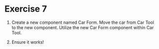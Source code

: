 # Exercise 7

1. Create a new component named Car Form. Move the car from Car Tool to the new component. Utilize the new Car Form component within Car Tool.

2. Ensure it works!